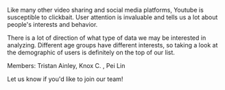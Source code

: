 Like many other video sharing and social media platforms, Youtube is susceptible to clickbait. User attention is invaluable and tells us a lot about people's interests and behavior. 

There is a lot of direction of what type of data we may be interested in analyzing. Different age groups have different interests, so taking a look at the demographic of users is definitely on the top of our list. 

Members: Tristan Ainley, Knox C. , Pei Lin 

Let us know if you'd like to join our team!
